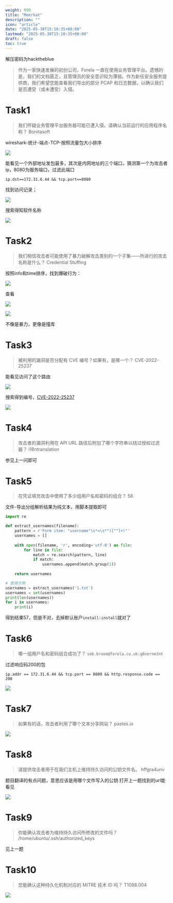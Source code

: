 ```yaml
---
weight: 999
title: "Meerkat"
description: ""
icon: "article"
date: "2025-05-30T15:10:35+08:00"
lastmod: "2025-05-30T15:10:35+08:00"
draft: false
toc: true
---
```


解压密码为hacktheblue

>作为一家快速发展的初创公司，Forela 一直在使用业务管理平台。遗憾的是，我们的文档匮乏，且管理员的安全意识较为薄弱。作为新任安全服务提供商，我们希望您能查看我们导出的部分 PCAP 和日志数据，以确认我们是否遭受（或未遭受）入侵。

# Task1
>我们怀疑业务管理平台服务器可能已遭入侵。请确认当前运行的应用程序名称？
>Bonitasoft

wireshark-统计-端点-TCP-按照流量包大小排序

![](https://m1st0rybucket.oss-cn-beijing.aliyuncs.com/pic/Pasted%20image%2020250423151029.png)

能看见一个外部地址发包最多，其次是内网地址的三个端口，猜测第一个为攻击者ip，8080为服务端口，过滤此端口
```wireshark
ip.dst==172.31.6.44 && tcp.port==8080
```
找到访问记录；

![](https://m1st0rybucket.oss-cn-beijing.aliyuncs.com/pic/Pasted%20image%2020250423151259.png)

搜索得知软件名称

![](https://m1st0rybucket.oss-cn-beijing.aliyuncs.com/pic/Pasted%20image%2020250423151354.png)

# Task2
>我们相信攻击者可能使用了暴力破解攻击类别的一个子集——所进行的攻击名称是什么？
>Credential Stuffing

按照info和time排序，找到爆破行为：

![](https://m1st0rybucket.oss-cn-beijing.aliyuncs.com/pic/Pasted%20image%2020250423151607.png)

查看

![](https://m1st0rybucket.oss-cn-beijing.aliyuncs.com/pic/Pasted%20image%2020250423151634.png)


![](https://m1st0rybucket.oss-cn-beijing.aliyuncs.com/pic/Pasted%20image%2020250423151659.png)

不像是暴力，更像是撞库
# Task3
>被利用的漏洞是否分配有 CVE 编号？如果有，是哪一个？
>CVE-2022-25237

能看见访问了这个路由

![](https://m1st0rybucket.oss-cn-beijing.aliyuncs.com/pic/Pasted%20image%2020250423152321.png)

搜索得到编号，[CVE-2022-25237](https://zhuanlan.zhihu.com/p/575580483)

![](https://m1st0rybucket.oss-cn-beijing.aliyuncs.com/pic/Pasted%20image%2020250423152441.png)

# Task4
>攻击者的漏洞利用在 API URL 路径后附加了哪个字符串以绕过授权过滤器？
>i18ntranslation

参见上一问即可
# Task5
>在凭证填充攻击中使用了多少组用户名和密码的组合？
>56

文件-导出分组解析结果为纯文本，用脚本提取即可
```python
import re

def extract_usernames(filename):
    pattern = r'Form item: "username"\s*=\s*"([^"]+)"'
    usernames = []
    
    with open(filename, 'r', encoding='utf-8') as file:
        for line in file:
            match = re.search(pattern, line)
            if match:
                usernames.append(match.group(1))
    
    return usernames

# 使用示例
usernames = extract_usernames('1.txt')
usernames = set(usernames)
print(len(usernames))
for i in usernames:
	print(i)
```
得到结果57，但是不对，去掉默认账户`install:install`就对了
# Task6
>哪一组用户名和密码组合成功了？
>`seb.broom@forela.co.uk:g0vernm3nt`

过滤响应码200的包
```wireshark
ip.addr == 172.31.6.44 && tcp.port == 8080 && http.response.code == 200
```

![](https://m1st0rybucket.oss-cn-beijing.aliyuncs.com/pic/Pasted%20image%2020250423162024.png)

# Task7
>如果有的话，攻击者利用了哪个文本分享网站？
>pastes.io


![](https://m1st0rybucket.oss-cn-beijing.aliyuncs.com/pic/Pasted%20image%2020250423162751.png)

# Task8
>请提供攻击者用于在我们主机上维持持久访问的公钥文件名。
>hffgra4unv

题目翻译的有点问题，意思应该是用哪个文件写入的公钥
打开上一题找到的url能看见

![](https://m1st0rybucket.oss-cn-beijing.aliyuncs.com/pic/Pasted%20image%2020250423163628.png)


# Task9
>你能确认攻击者为维持持久访问所修改的文件吗？
>/home/ubuntu/.ssh/authorized_keys

见上一题
# Task10
>您能确认这种持久化机制对应的 MITRE 技术 ID 吗？
>T1098.004


![](https://m1st0rybucket.oss-cn-beijing.aliyuncs.com/pic/Pasted%20image%2020250423164013.png)